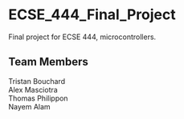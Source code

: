 # ECSE_444_Final_Project
Final project for ECSE 444, microcontrollers.

## Team Members <br/>
Tristan Bouchard <br/>
Alex Masciotra <br/>
Thomas Philippon <br/>
Nayem Alam <br/>
